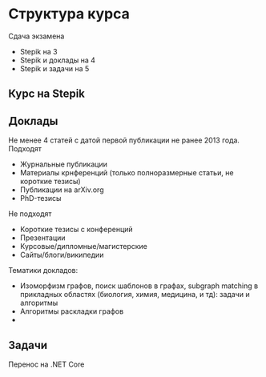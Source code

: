 # Структура курса

Сдача экзамена
* Stepik на 3
* Stepik и доклады на 4
* Stepik и задачи на 5


## Курс на Stepik


## Доклады
Не менее 4 статей с датой первой публикации не ранее 2013 года.
Подходят
* Журнальные публикации
* Материалы крнференций (только полноразмерные статьи, не короткие тезисы)
* Публикации на arXiv.org
* PhD-тезисы

Не подходят
* Короткие тезисы с конференций
* Презентации
* Курсовые/дипломные/магистерские
* Сайты/блоги/википедии

Тематики докладов:
* Изоморфизм графов, поиск шаблонов в графах, subgraph matching в прикладных областях (биология, химия, медицина, и тд): задачи и алгоритмы
* Алгоритмы раскладки графов
* 

## Задачи
Перенос на .NET Core